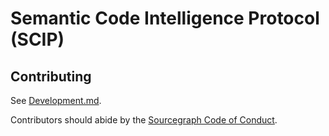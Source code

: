 # Semantic Code Intelligence Protocol (SCIP)

## Contributing

See [Development.md](./Development.md).

Contributors should abide by the [Sourcegraph Code of Conduct](https://handbook.sourcegraph.com/company-info-and-process/communication/code_of_conduct/).
